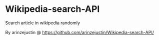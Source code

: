# Wikipedia-search-API
Search article in wikipedia randomly

By arinzejustin @ https://github.com/arinzejustin/Wikipedia-search-API/
